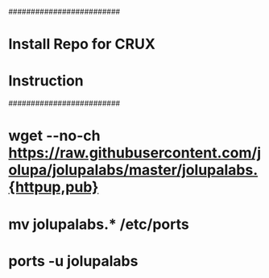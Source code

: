 #########################
# Install Repo for CRUX #
#      Instruction      #
#########################

# wget --no-ch https://raw.githubusercontent.com/jolupa/jolupalabs/master/jolupalabs.{httpup,pub}
# mv jolupalabs.* /etc/ports
# ports -u jolupalabs
